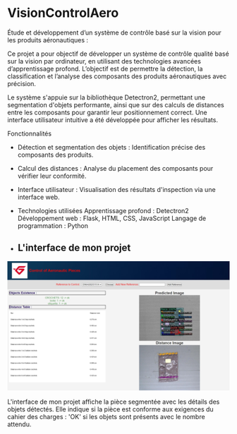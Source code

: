 # VisionControlAero
Étude et développement d’un système de contrôle basé sur la vision pour les produits aéronautiques : 

Ce projet a pour objectif de développer un système de contrôle qualité basé sur la vision par ordinateur, en utilisant des technologies avancées d’apprentissage profond. L’objectif est de permettre la détection, la classification et l’analyse des composants des produits aéronautiques avec précision.

Le système s'appuie sur la bibliothèque Detectron2, permettant une segmentation d'objets performante, ainsi que sur des calculs de distances entre les composants pour garantir leur positionnement correct. Une interface utilisateur intuitive a été développée pour afficher les résultats.

Fonctionnalités
- Détection et segmentation des objets :
Identification précise des composants des produits.

- Calcul des distances :
Analyse du placement des composants pour vérifier leur conformité.

- Interface utilisateur :
Visualisation des résultats d'inspection via une interface web.

- Technologies utilisées
Apprentissage profond : Detectron2
Développement web : Flask, HTML, CSS, JavaScript
Langage de programmation : Python

- ## L'interface de mon projet
![L'interface de mon projet](https://github.com/Yasminekawiche/VisionControlAero/blob/main/photo2.jpeg)

L'interface de mon projet affiche la pièce segmentée avec les détails des objets détectés. Elle indique si la pièce est conforme aux exigences du cahier des charges : 'OK' si les objets sont présents avec le nombre attendu.

